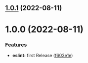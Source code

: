 ## [1.0.1](https://github.com/mydatahack/eslint-plugin-mdh-react/compare/v1.0.0...v1.0.1) (2022-08-11)

# 1.0.0 (2022-08-11)


### Features

* **eslint:** first Release ([f603e1e](https://github.com/mydatahack/eslint-plugin-mdh-react/commit/f603e1ead26121e6a3c477c71182934d468aec9a))
